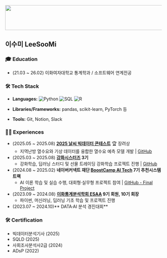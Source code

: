 
<a href="https://github.com/devxb/gitanimals">
  <img
    src="https://render.gitanimals.org/lines/SooMiiii?pet-id=662524907837691860"
    width="600"
    height="80"
  />
</a>
  
## 이수미 LeeSooMi

### 🎓 Education
- (21.03 ~ 26.02) 이화여자대학교 통계학과 / 소프트웨어 연계전공

### 🛠️ Tech Stack
- **Languages:** 
![Python](https://img.shields.io/badge/Python-3776AB?style=flat&logo=python&logoColor=white)
![SQL](https://img.shields.io/badge/SQL-4479A1?style=flat&logo=mysql&logoColor=white)
![R](https://img.shields.io/badge/R-276DC3?style=flat&logo=r&logoColor=white)

- **Libraries/Frameworks:** pandas, scikit-learn, PyTorch 등
- **Tools:** Git, Notion, Slack

### 🏃‍♂️ Experiences
- (2025.05 ~ 2025.08) **[2025 날씨 빅데이터 콘테스트](https://bd.kma.go.kr/contest/main.do)** 🏆 장려상
    - 지역난방 열수요와 기상 데이터를 융합한 열수요 예측 모델 개발 | [GitHub](https://github.com/CheckNanbang/2025-weather-data-contest)
- (2025.03 ~ 2025.08) **[강화시스터즈](https://kanghwasisters.github.io/) 3기**
    - 강화학습, 딥러닝 스터디 및 선물 트레이딩 강화학습 프로젝트 진행 | [GitHub](https://github.com/KanghwaSisters/YOLO-Futures)
- (2024.08 ~ 2025.02) **네이버커넥트 재단 [BoostCamp AI Tech](https://boostcamp.connect.or.kr/guide_ai.html) 7기 추천시스템 트랙**
    - AI 이론 학습 및 실습 수행, 대회형·실무형 프로젝트 참여 | [GitHub - Final Project](https://github.com/boostcampaitech7/level4-recsys-finalproject-hackathon-recsys-04-lv3)
- (2023.09 ~ 2024.08) **[이화통계분석학회 ESAA](https://cafe.naver.com/esaa2019) 9기 회원, 10기 회장**
    - 파이썬, 머신러닝, 딥러닝 기초 학습 및 프로젝트 진행
- (2023.07 ~ 2024.10)** DATA·AI 분석 경진대회**




### 🛠️ Certification
- 빅데이터분석기사 (2025)
- SQLD (2025)
- 사회조사분석사2급 (2024)
- ADsP (2022)
